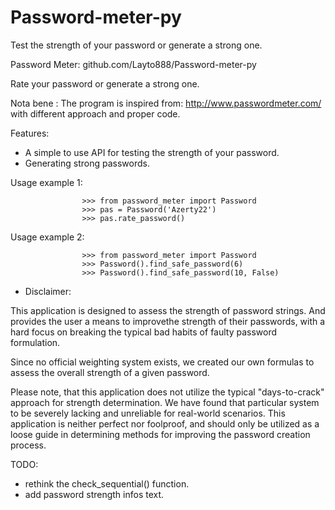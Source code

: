 # Password-meter-py
Test the strength of your password or generate a strong one.

Password Meter: github.com/Layto888/Password-meter-py

Rate your password or generate a strong one.

Nota bene : The program is inspired from:
http://www.passwordmeter.com/ with different approach and proper code.

Features:
- A simple to use API for testing the strength of your password.
- Generating strong passwords.

Usage example 1:

                    >>> from password_meter import Password
                    >>> pas = Password('Azerty22')
                    >>> pas.rate_password()

Usage example 2:

                    >>> from password_meter import Password
                    >>> Password().find_safe_password(6)
                    >>> Password().find_safe_password(10, False)
                    


* Disclaimer:

This application is designed to assess the strength of password strings.
And provides the user a means to improvethe strength of their passwords, 
with a hard focus on breaking the typical bad habits of faulty password 
formulation.

Since no official weighting system exists, we created our own formulas
to assess the overall strength of a given password.

Please note, that this application does not utilize the typical "days-to-crack"
approach for strength determination.
We have found that particular system to be severely lacking and unreliable
for real-world scenarios. This application is neither perfect nor foolproof,
and should only be utilized as a loose guide in determining methods for
improving the password creation process.

TODO: 
  - rethink the check_sequential() function.
  - add password strength infos text. 
